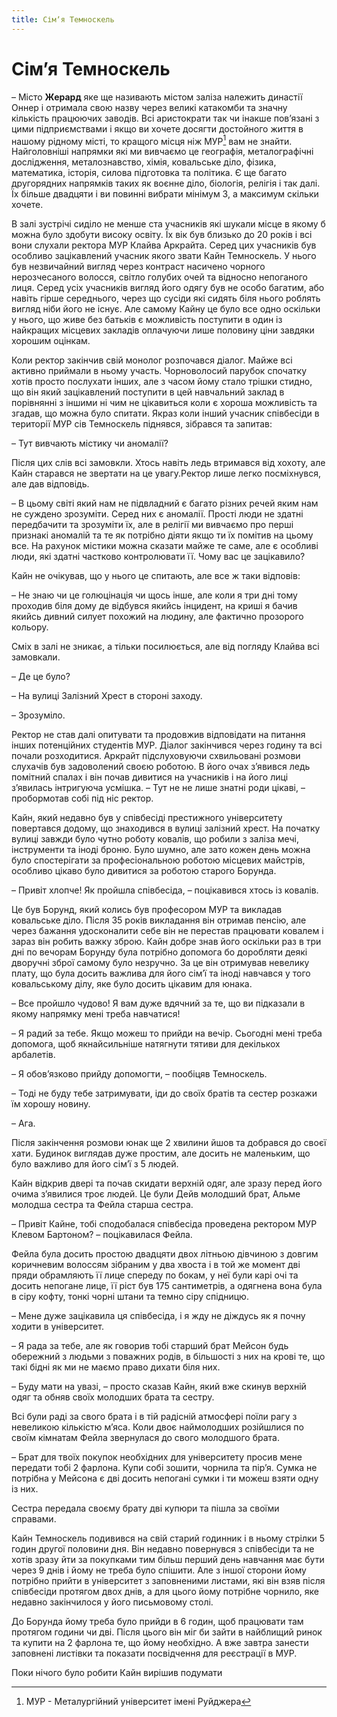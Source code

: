 ```yaml
---
title: Сімʼя Темноскель
---
```


# Сімʼя Темноскель
– Місто **Жерард** яке ще називають містом заліза належить династії Оннер і отримала свою назву через великі катакомби та значну кількість працюючих заводів. Всі аристократи так чи інакше пов’язані з цими підприємствами і якщо ви хочете досягти достойного життя в нашому рідному місті, то кращого місця ніж МУР[^1] вам не знайти. Найголовніші напрямки які ми вивчаємо це географія, металографічні дослідження, металознавство, хімія, ковальське діло, фізика, математика, історія, силова підготовка та політика. Є ще багато другорядних напрямків таких як воєнне діло, 
біологія, релігія і так далі. Їх більше двадцяти і ви повинні вибрати мінімум 3, а максимум скільки хочете.
  
В залі зустрічі сиділо не менше ста учасників які шукали місце в якому б можна було здобути високу освіту. Їх вік був близько до 20 років і всі вони слухали ректора МУР Клайва Аркрайта. Серед цих учасників був особливо зацікавлений учасник якого звати Кайн Темноскель. У нього був незвичайний вигляд через контраст насичено чорного нерозчесаного волосся, світло голубих очей та відносно непоганого лиця. Серед усіх учасників вигляд його одягу був не особо багатим, або навіть гірше середнього, через що сусіди які сидять біля нього роблять вигляд ніби його не існує. Але самому Кайну це було все одно оскільки у нього, що живе без батьків є можливість поступити в один із найкращих місцевих закладів оплачуючи лише половину ціни завдяки хорошим оцінкам.

Коли ректор закінчив свій монолог розпочався діалог. Майже всі активно приймали в ньому участь. Чорноволосий парубок спочатку хотів просто послухати інших, але з часом йому стало трішки стидно, що він який зацікавлений поступити в цей навчальний заклад в порівнянні з іншими ні чим не цікавиться коли є хороша можливість та згадав, що можна було спитати. Якраз коли інший учасник співбесіди в території МУР сів Темноскель піднявся, зібрався та
запитав:

– Тут вивчають містику чи аномалії?

Після цих слів всі замовкли. Хтось навіть ледь втримався від хохоту, але Кайн старався не звертати на це увагу.Ректор лише легко посміхнувся, але дав відповідь.

– В цьому світі який нам не підвладний є багато різних речей яким нам не суждено зрозуміти. Серед них є аномалії. Прості люди не здатні передбачити та зрозуміти їх, але в релігії ми вивчаємо про перші признакі аномалій та те як потрібно діяти якщо ти їх помітив на цьому все. На рахунок містики можна сказати майже те саме, але є особливі люди, які здатні частково контролювати її. Чому вас це зацікавило?

Кайн не очікував, що у нього це спитають, але все ж таки відповів:

– Не знаю чи це голюцінація чи щось інше, але коли я три дні тому проходив біля дому де відбувся якийсь інцидент, на криші я бачив якийсь дивний силует похожий на людину, але фактично прозорого кольору.

Сміх в залі не зникає, а тільки посилюється, але від погляду Клайва всі замовкали.

– Де це було?

– На вулиці Залізний Хрест в стороні заходу.

– Зрозуміло.

Ректор не став далі опитувати та продовжив відповідати на питання інших потенційних студентів МУР.
Діалог закінчився через годину та всі почали розходитися. Аркрайт підслуховуючи схвильовані розмови слухачів був задоволений своєю роботою. В його очах з’явився ледь помітний спалах і він почав дивитися на учасників і на його лиці з’явилась інтригуюча усмішка. – Тут не не лише знатні роди цікаві, – пробормотав собі під ніс ректор.

Кайн, який недавно був у співбесіді престижного університету 
повертався додому, що знаходився в вулиці залізний хрест. На початку вулиці завжди було чутно роботу ковалів, що робили з заліза мечі, інструменти та іноді броню. Було шумно, але зато кожен день можна було спостерігати за професіональною роботою місцевих майстрів, особливо цікаво було дивитися за роботою старого Борунда.

– Привіт хлопче! Як пройшла співбесіда, – поцікавився хтось із ковалів.

 Це був Борунд, який колись був професором МУР та викладав ковальське діло. Після 35 років викладання він отримав пенсію, але через бажання удосконалити себе він не перестав працювати ковалем і зараз він робить важку зброю. Кайн добре знав його оскільки раз в три дні по вечорам Борунду була потрібно допомога бо доробляти деякі дворучні зброї самому було незручно. За це він отримував невелику плату, що була досить важлива для його сім’ї та іноді навчався у того ковальському ділу, яке було досить цікавим для юнака.

– Все пройшло чудово! Я вам дуже вдячний за те, що ви підказали в якому напрямку мені треба навчатися!

– Я радий за тебе. Якщо можеш то прийди на вечір. Сьогодні мені треба допомога, щоб якнайсильніше натягнути тятиви для декількох арбалетів.

– Я обов’язково прийду допомогти, – пообіцяв Темноскель.

– Тоді не буду тебе затримувати, іди до своїх братів та сестер розкажи їм хорошу новину.

– Ага.
   
Після закінчення розмови юнак ще 2 хвилини йшов та добрався до своєї хати. Будинок виглядав дуже простим, але досить не маленьким, що було важливо для його сім’ї з 5 людей.

Кайн відкрив двері та почав скидати верхній одяг, але зразу перед його очима з’явилися троє людей. Це були Дейв молодший брат, Альме молодша сестра та Фейла старша сестра.

– Привіт Кайне, тобі сподобалася співбесіда проведена
ректором МУР Клевом Бартоном? – поцікавилася Фейла.

Фейла була досить простою двадцяти двох літньою дівчиною з довгим коричневим волоссям зібраним у два хвоста і в той же момент дві пряди обрамляють її лице спереду по бокам, у неї були карі очі та досить непогане лице, її ріст був 175 сантиметрів, а одягнена вона була в сіру кофту, тонкі чорні штани та темно сіру спідницю.
  
– Мене дуже зацікавила ця співбесіда, і я жду не діждусь як я почну ходити в університет.

– Я рада за тебе, але як говорив тобі старший брат Мейсон будь обережний з людьми з поважних родів, в більшості з них на крові те, що такі бідні як ми не маємо право дихати біля них.

– Буду мати на увазі, – просто сказав Кайн, який вже скинув верхній одяг та обняв своїх молодших брата та сестру.

Всі були раді за свого брата і в тій радісній атмосфері поїли рагу з невеликою кількістю м’яса. Коли двоє наймолодших розійшлися по своїм кімнатам Фейла звернулася до свого молодшого брата.

– Брат для твоїх покупок необхідних для університету просив мене передати тобі 2 фарлона. Купи собі зошити, чорнила та пір’я.
Сумка не потрібна у Мейсона є дві досить непогані сумки і ти можеш взяти одну із них.
   
Сестра передала своєму брату дві купюри та пішла за своїми справами.

Кайн Темноскель подивився на свій старий годинник і в ньому стрілки 5 годин другої половини дня. Він недавно повернувся з співбесіди та не хотів зразу йти за покупками тим більш перший день навчання має бути через 9 днів і йому не треба було спішити.
Але з іншої сторони йому потрібно прийти в університет з заповненими листами, які він взяв після співбесіди протягом двох днів, а для цього йому потрібне чорнило, яке недавно закінчилося у його письмовому столі.

До Борунда йому треба було прийди в 6 годин, щоб працювати там протягом години чи дві. Після цього він міг би зайти в
найблищий ринок та купити на 2 фарлона те, що йому необхідно.
А вже завтра занести заповнені листівки та показати посвідчення для реєстрації в МУР.

Поки нічого було робити Кайн вирішив подумати 
     
[^1]: МУР - Металургійний університет імені Руйджера